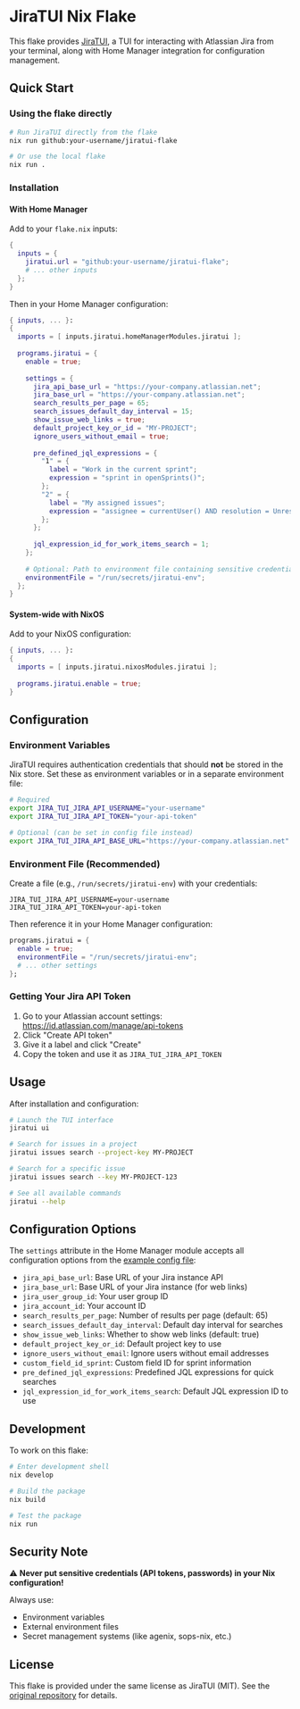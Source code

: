 # JiraTUI Nix Flake

This flake provides [JiraTUI](https://github.com/whyisdifficult/jiratui), a TUI for interacting with Atlassian Jira from your terminal, along with Home Manager integration for configuration management.

## Quick Start

### Using the flake directly

```bash
# Run JiraTUI directly from the flake
nix run github:your-username/jiratui-flake

# Or use the local flake
nix run .
```

### Installation

#### With Home Manager

Add to your `flake.nix` inputs:

```nix
{
  inputs = {
    jiratui.url = "github:your-username/jiratui-flake";
    # ... other inputs
  };
}
```

Then in your Home Manager configuration:

```nix
{ inputs, ... }:
{
  imports = [ inputs.jiratui.homeManagerModules.jiratui ];
  
  programs.jiratui = {
    enable = true;
    
    settings = {
      jira_api_base_url = "https://your-company.atlassian.net";
      jira_base_url = "https://your-company.atlassian.net";
      search_results_per_page = 65;
      search_issues_default_day_interval = 15;
      show_issue_web_links = true;
      default_project_key_or_id = "MY-PROJECT";
      ignore_users_without_email = true;
      
      pre_defined_jql_expressions = {
        "1" = {
          label = "Work in the current sprint";
          expression = "sprint in openSprints()";
        };
        "2" = {
          label = "My assigned issues";
          expression = "assignee = currentUser() AND resolution = Unresolved";
        };
      };
      
      jql_expression_id_for_work_items_search = 1;
    };
    
    # Optional: Path to environment file containing sensitive credentials
    environmentFile = "/run/secrets/jiratui-env";
  };
}
```

#### System-wide with NixOS

Add to your NixOS configuration:

```nix
{ inputs, ... }:
{
  imports = [ inputs.jiratui.nixosModules.jiratui ];
  
  programs.jiratui.enable = true;
}
```

## Configuration

### Environment Variables

JiraTUI requires authentication credentials that should **not** be stored in the Nix store. Set these as environment variables or in a separate environment file:

```bash
# Required
export JIRA_TUI_JIRA_API_USERNAME="your-username"
export JIRA_TUI_JIRA_API_TOKEN="your-api-token"

# Optional (can be set in config file instead)
export JIRA_TUI_JIRA_API_BASE_URL="https://your-company.atlassian.net"
```

### Environment File (Recommended)

Create a file (e.g., `/run/secrets/jiratui-env`) with your credentials:

```
JIRA_TUI_JIRA_API_USERNAME=your-username
JIRA_TUI_JIRA_API_TOKEN=your-api-token
```

Then reference it in your Home Manager configuration:

```nix
programs.jiratui = {
  enable = true;
  environmentFile = "/run/secrets/jiratui-env";
  # ... other settings
};
```

### Getting Your Jira API Token

1. Go to your Atlassian account settings: https://id.atlassian.com/manage/api-tokens
2. Click "Create API token"
3. Give it a label and click "Create"
4. Copy the token and use it as `JIRA_TUI_JIRA_API_TOKEN`

## Usage

After installation and configuration:

```bash
# Launch the TUI interface
jiratui ui

# Search for issues in a project
jiratui issues search --project-key MY-PROJECT

# Search for a specific issue
jiratui issues search --key MY-PROJECT-123

# See all available commands
jiratui --help
```

## Configuration Options

The `settings` attribute in the Home Manager module accepts all configuration options from the [example config file](https://github.com/whyisdifficult/jiratui/blob/main/jiratui.example.yaml):

- `jira_api_base_url`: Base URL of your Jira instance API
- `jira_base_url`: Base URL of your Jira instance (for web links)
- `jira_user_group_id`: Your user group ID
- `jira_account_id`: Your account ID
- `search_results_per_page`: Number of results per page (default: 65)
- `search_issues_default_day_interval`: Default day interval for searches
- `show_issue_web_links`: Whether to show web links (default: true)
- `default_project_key_or_id`: Default project key to use
- `ignore_users_without_email`: Ignore users without email addresses
- `custom_field_id_sprint`: Custom field ID for sprint information
- `pre_defined_jql_expressions`: Predefined JQL expressions for quick searches
- `jql_expression_id_for_work_items_search`: Default JQL expression ID to use

## Development

To work on this flake:

```bash
# Enter development shell
nix develop

# Build the package
nix build

# Test the package
nix run
```

## Security Note

⚠️ **Never put sensitive credentials (API tokens, passwords) in your Nix configuration!** 

Always use:
- Environment variables
- External environment files
- Secret management systems (like agenix, sops-nix, etc.)

## License

This flake is provided under the same license as JiraTUI (MIT). See the [original repository](https://github.com/whyisdifficult/jiratui) for details.
